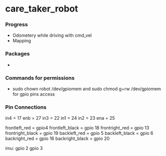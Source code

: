 # care_taker_robot

### Progress
- Odometery while driving with cmd_vel
- Mapping


### Packages
-
### Commands for permissions
- sudo chown robot /dev/gpiomem and sudo chmod g+rw /dev/gpiomem for gpio pins access


### Pin Connections
in4 = 17
enb = 27
in3 = 22
in1 = 24
in2 = 23
ena = 25

frontleft_red = gpio4
frontleft_black = gpio 18
frontright_red = gpio 13
frontright_black = gpio 19
backleft_red = gpio 5
backleft_black = gpio 6
backright_red = gpio 16
backright_black = gpio 20

imu:
gpio 2
gpio 3
